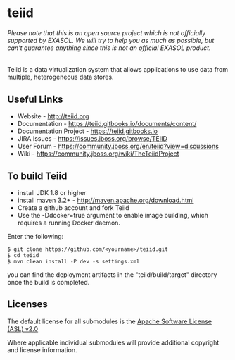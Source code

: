 teiid
=====

###### Please note that this is an open source project which is *not officially supported* by EXASOL. We will try to help you as much as possible, but can't guarantee anything since this is not an official EXASOL product.

Teiid is a data virtualization system that allows applications to use data from multiple, heterogeneous data stores.

## Useful Links
- Website - http://teiid.org
- Documentation - https://teiid.gitbooks.io/documents/content/
- Documentation Project - https://teiid.gitbooks.io
- JIRA Issues -  https://issues.jboss.org/browse/TEIID
- User Forum - https://community.jboss.org/en/teiid?view=discussions
- Wiki - https://community.jboss.org/wiki/TheTeiidProject

## To build Teiid
- install JDK 1.8 or higher
- install maven 3.2+ - http://maven.apache.org/download.html
- Create a github account and fork Teiid
- Use the -Ddocker=true argument to enable image building, which requires a running Docker daemon.

Enter the following:

	$ git clone https://github.com/<yourname>/teiid.git
	$ cd teiid
	$ mvn clean install -P dev -s settings.xml
	
you can find the deployment artifacts in the "teiid/build/target" directory once the build is completed.

Licenses
-------

The default license for all submodules is the [Apache Software License (ASL) v2.0][1]

Where applicable individual submodules will provide additional copyright and license information.

[1]: view-source:https://www.apache.org/licenses/LICENSE-2.0

